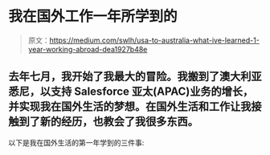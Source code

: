 # 我在国外工作一年所学到的

> 原文：<https://medium.com/swlh/usa-to-australia-what-ive-learned-1-year-working-abroad-dea1927b48e>

## 去年七月，我开始了我最大的冒险。我搬到了澳大利亚悉尼，以支持 Salesforce 亚太(APAC)业务的增长，并实现我在国外生活的梦想。在国外生活和工作让我接触到了新的经历，也教会了我很多东西。

以下是我在国外生活的第一年学到的三件事: